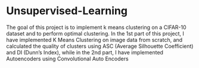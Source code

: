 # Unsupervised-Learning
The goal of this project is to implement k means clustering on a CIFAR-10 dataset and to perform optimal clustering. In the 1st part of this project, I have implemented K Means Clustering on image data from scratch, and calculated the quality of clusters using ASC (Average Silhouette Coefficient) and DI (Dunn’s Index), while in the 2nd part, I have implemented Autoencoders using Convolutional Auto Encoders
